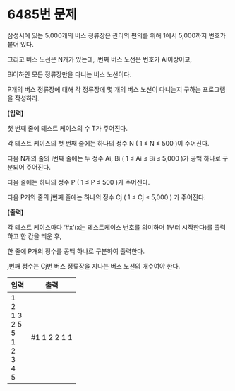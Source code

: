 # 6485번 문제

삼성시에 있는 5,000개의 버스 정류장은 관리의 편의를 위해 1에서 5,000까지 번호가 붙어 있다.

그리고 버스 노선은 N개가 있는데, i번째 버스 노선은 번호가 Ai이상이고,

Bi이하인 모든 정류장만을 다니는 버스 노선이다.

P개의 버스 정류장에 대해 각 정류장에 몇 개의 버스 노선이 다니는지 구하는 프로그램을 작성하라.


**[입력]**

첫 번째 줄에 테스트 케이스의 수 T가 주어진다.

각 테스트 케이스의 첫 번째 줄에는 하나의 정수 N ( 1 ≤ N ≤ 500 )이 주어진다.

다음 N개의 줄의 i번째 줄에는 두 정수 Ai, Bi ( 1 ≤ Ai ≤ Bi ≤ 5,000 )가 공백 하나로 구분되어 주어진다.

다음 줄에는 하나의 정수 P ( 1 ≤ P ≤ 500 )가 주어진다.

다음 P개의 줄의 j번째 줄에는 하나의 정수 Cj ( 1 ≤ Cj ≤ 5,000 ) 가 주어진다.


**[출력]**

각 테스트 케이스마다 ‘#x’(x는 테스트케이스 번호를 의미하며 1부터 시작한다)를 출력하고 한 칸을 띄운 후,

한 줄에 P개의 정수를 공백 하나로 구분하여 출력한다.

j번째 정수는 Cj번 버스 정류장을 지나는 버스 노선의 개수여야 한다.



| 입력                                                         | 출력         |
| :----------------------------------------------------------- | ------------ |
| 1<br />2<br />1 3<br />2 5<br />5<br />1<br />2<br />3<br />4<br />5 | #1 1 2 2 1 1 |

